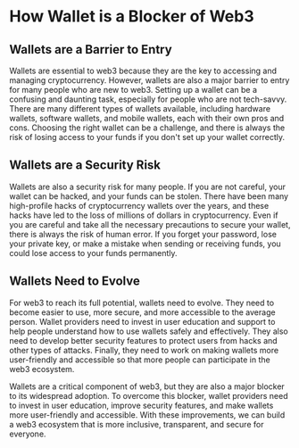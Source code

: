# How Wallet is a Blocker of Web3

## Wallets are a Barrier to Entry

Wallets are essential to web3 because they are the key to accessing and managing cryptocurrency. However, wallets are also a major barrier to entry for many people who are new to web3. Setting up a wallet can be a confusing and daunting task, especially for people who are not tech-savvy. There are many different types of wallets available, including hardware wallets, software wallets, and mobile wallets, each with their own pros and cons. Choosing the right wallet can be a challenge, and there is always the risk of losing access to your funds if you don't set up your wallet correctly.

## Wallets are a Security Risk

Wallets are also a security risk for many people. If you are not careful, your wallet can be hacked, and your funds can be stolen. There have been many high-profile hacks of cryptocurrency wallets over the years, and these hacks have led to the loss of millions of dollars in cryptocurrency. Even if you are careful and take all the necessary precautions to secure your wallet, there is always the risk of human error. If you forget your password, lose your private key, or make a mistake when sending or receiving funds, you could lose access to your funds permanently.

## Wallets Need to Evolve

For web3 to reach its full potential, wallets need to evolve. They need to become easier to use, more secure, and more accessible to the average person. Wallet providers need to invest in user education and support to help people understand how to use wallets safely and effectively. They also need to develop better security features to protect users from hacks and other types of attacks. Finally, they need to work on making wallets more user-friendly and accessible so that more people can participate in the web3 ecosystem.

Wallets are a critical component of web3, but they are also a major blocker to its widespread adoption. To overcome this blocker, wallet providers need to invest in user education, improve security features, and make wallets more user-friendly and accessible. With these improvements, we can build a web3 ecosystem that is more inclusive, transparent, and secure for everyone.
